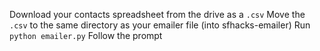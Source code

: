 Download your contacts spreadsheet from the drive as a `.csv`
Move the `.csv` to the same directory as your emailer file (into sfhacks-emailer)
Run `python emailer.py`
Follow the prompt
